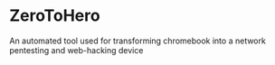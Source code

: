 # ZeroToHero
An automated tool used for transforming chromebook into a network pentesting and web-hacking device
